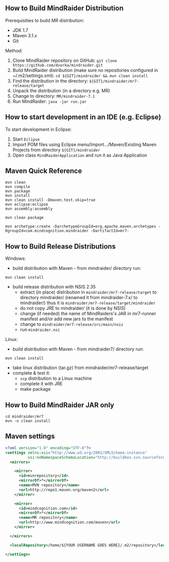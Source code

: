How to Build MindRaider Distribution
-------------------------------------
Prerequisities to build MR distribution:

* JDK 1.7
* Maven 3.1.x
* Git

Method:

1. Clone MindRaider repository on GitHub: 
   `git clone https://github.com/dvorka/mindraider.git`
2. Build MindRaider distribution (make sure no repositories configured in ~/.m2/settings.xml):
   `cd ${GIT}/mindraider && mvn clean install`
3. Find the distribution in the directory:
   `${GIT}/mindraider/mr7-release/target`
4. Unpack the distribution (in a directory e.g. MR)
5. Change to directory:
   `MR/mindraider-7.1`
6. Run MindRaider:
   `java -jar run.jar`



How to start development in an IDE (e.g. Eclipse)
-------------------------------------------------

To start development in Eclipse:

1. Start `Eclipse`
2. Import POM files using Eclipse menu/Import.../Maven/Existing Maven Projects
   from directory `${GIT}/mindraider`
3. Open class `MindRaiderApplication` and run it as Java Application



Maven Quick Reference
---------------------
```
mvn clean
mvn compile
mvn package
mvn install
mvn clean install -Dmaven.test.skip=true
mvn eclipse:eclipse
mvn assembly:assembly

mvn clean package

mvn archetype:create -DarchetypeGroupId=org.apache.maven.archetypes -DgroupId=com.mindcognition.mindraider -DartifactId=mr7-

```



How to Build Release Distributions
----------------------------------

Windows:

* build distribution with Maven - from mindraider/ directory run:
```
mvn clean install
```
* build release distribution with NSIS 2.35
  *  extract (in place) distribution in `mindraider/mr7-release/target` to 
     directory mindraider/ (renamed it from mindraider-7.x/ to mindraider/)
     thus it is `mindraider/mr7-release/target/mindraider`
  * do not copy JRE to mindraider/ (it is done by NSIS)
  * change (if needed) the name of MindRaiders's JAR in mr7-runner manifest
    and/or add new jars to the manifest 
  * change to `mindraider/mr7-release/src/main/nsis`
  * run `mindraider.nsi`

Linux:
* build distribution with Maven - from mindraider7/ directory run:
```
mvn clean install
```
* take linux distribution (tar.gz) from mindraider/mr7-release/target
* complete & test it:
  * `scp` distribution to a Linux machine
  * complete it with JRE
  * make package



How to Build MindRaider JAR only
--------------------------------
```
cd mindraider/mr7
mvn -o clean install
```



Maven settings
--------------
```xml
<?xml version="1.0" encoding="UTF-8"?>
<settings xmlns:xsi="http://www.w3.org/2001/XMLSchema-instance" 
          xsi:noNamespaceSchemaLocation="http://buildbox.svn.sourceforge.net/svnroot/buildbox/trunk/common/maven/settings-1.0.0-nons.xsd">
  <mirrors>

    <mirror>
      <id>mvnrepository</id>
      <mirrorOf>*</mirrorOf>
      <name>MVN repository</name>
      <url>http://repo1.maven.org/maven2</url>
    </mirror>

    <mirror>
      <id>mindcognition.com</id>
      <mirrorOf>*</mirrorOf>
      <name>MR repository</name>
      <url>http://www.mindcognition.com/maven</url>
    </mirror>

  </mirrors>

  <localRepository>/home/${YOUR USERNAME GOES HERE}/.m2/repository</localRepository>

</settings>
```
